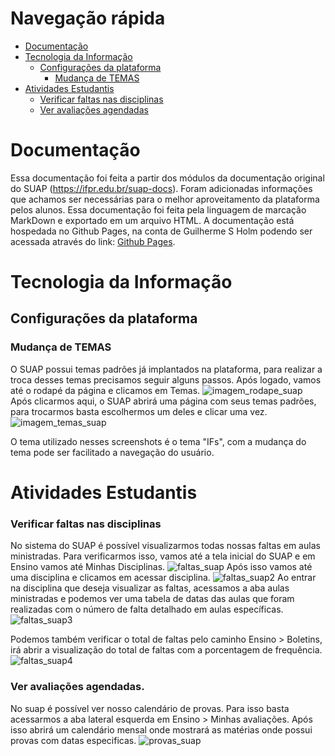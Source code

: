 ﻿# Navegação rápida
- [Documentação](documentação)
- [Tecnologia da Informação](#tecnologia-da-informação)
	- [Configurações da plataforma](#configurações-da-plataforma) 
		- [Mudança de TEMAS](#mudança-de-temas)
- [Atividades Estudantis](#atividades-estudantis)
	- [Verificar faltas nas disciplinas](#verificar-faltas-nas-disciplinas)
	- [Ver avaliações agendadas](#ver-avaliações-agendadas)

# Documentação
Essa documentação foi feita a partir dos módulos da documentação original do SUAP (https://ifpr.edu.br/suap-docs). Foram adicionadas informações que achamos ser necessárias para o melhor aproveitamento da plataforma pelos alunos. Essa documentação foi feita pela linguagem de marcação MarkDown e exportado em um arquivo HTML. A documentação está hospedada no Github Pages, na conta de Guilherme S Holm podendo ser acessada através do link: [Github Pages](https://guisantosh.github.io/SUAPDocumentation/).

# Tecnologia da Informação
## Configurações da plataforma
### Mudança de TEMAS
O SUAP possui temas padrões já implantados na plataforma, para realizar a troca desses temas precisamos seguir alguns passos. Após logado, vamos até o rodapé da página e clicamos em Temas.
![imagem_rodape_suap](https://i.imgur.com/XbxMvQy.png)
Após clicarmos aqui, o SUAP abrirá uma página com seus temas padrões, para trocarmos basta escolhermos um deles e clicar uma vez.
![imagem_temas_suap](https://i.imgur.com/5Zo0gHi.png)

O tema utilizado nesses screenshots é o tema "IFs", com a mudança do tema pode ser facilitado a navegação do usuário. 
# Atividades Estudantis
### Verificar faltas nas disciplinas
No sistema do SUAP é possível visualizarmos todas nossas faltas em aulas ministradas. Para verificarmos isso, vamos até a tela inicial do SUAP e em Ensino vamos até Minhas Disciplinas.
![faltas_suap](https://i.imgur.com/BxW3wdm.png)
Após isso vamos até uma disciplina e clicamos em acessar disciplina.
![faltas_suap2](https://i.imgur.com/SQXOYUa.png)
Ao entrar na disciplina que deseja visualizar as faltas, acessamos a aba aulas ministradas e podemos ver uma tabela de datas das aulas que foram realizadas com o número de falta detalhado em aulas específicas.
![faltas_suap3](https://i.imgur.com/tXaGdno.png)

Podemos também verificar o total de faltas pelo caminho Ensino > Boletins, irá abrir a visualização do total de faltas com a porcentagem de frequência.
![faltas_suap4](https://i.imgur.com/YLMoEQ9.png)

### Ver avaliações agendadas.
No suap é possível ver nosso calendário de provas. Para isso basta acessarmos a aba lateral esquerda em Ensino > Minhas avaliações. Após isso abrirá um calendário mensal onde mostrará as matérias onde possui provas com datas especificas.
![provas_suap](https://i.imgur.com/GDs1ol3.png)

